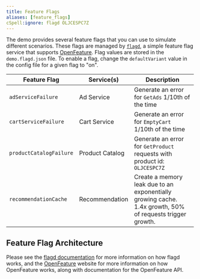 ```yaml
---
title: Feature Flags
aliases: [feature_flags]
cSpell:ignore: flagd OLJCESPC7Z
---
```


The demo provides several feature flags that you can use to simulate different
scenarios. These flags are managed by [`flagd`](flagd.dev), a simple feature flag service
that supports [OpenFeature](https://openfeature.dev). Flag values are stored in
the `demo.flagd.json` file. To enable a flag, change the `defaultVariant` value
in the config file for a given flag to "on".

| Feature Flag            | Service(s)      | Description                                                                                              |
| ----------------------- | --------------- | -------------------------------------------------------------------------------------------------------- |
| `adServiceFailure`      | Ad Service      | Generate an error for `GetAds` 1/10th of the time                                                        |
| `cartServiceFailure`    | Cart Service    | Generate an error for `EmptyCart` 1/10th of the time                                                     |
| `productCatalogFailure` | Product Catalog | Generate an error for `GetProduct` requests with product id: `OLJCESPC7Z`                                |
| `recommendationCache`   | Recommendation  | Create a memory leak due to an exponentially growing cache. 1.4x growth, 50% of requests trigger growth. |

## Feature Flag Architecture

Please see the [flagd documentation](https://flagd.dev) for more information on
how flagd works, and the [OpenFeature](https://openfeature.dev) website for more
information on how OpenFeature works, along with documentation for the
OpenFeature API.

